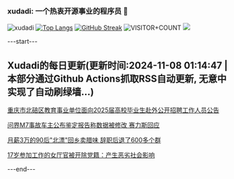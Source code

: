 ### xudadi: 一个热衷开源事业的程序员 👋

![xudadi](https://github-readme-stats-git-masterorgs-github-readme-stats-team.vercel.app/api?username=xudadi)
[![Top Langs](https://github-readme-stats.vercel.app/api/top-langs/?username=xudadi)](https://github.com/anuraghazra/github-readme-stats)
[![GitHub Streak](https://streak-stats.demolab.com?user=xudadi&locale=zh_Hans)](https://git.io/streak-stats)
![VISITOR+COUNT](https://komarev.com/ghpvc/?username=xudadi&label=VISITOR+COUNT)
![](https://raw.githubusercontent.com/xudadi/xudadi/main/assets/github-contribution-grid-snake.svg)


---start---

## Xudadi的每日更新(更新时间:2024-11-08 01:14:47 | 本部分通过Github Actions抓取RSS自动更新, 无意中实现了自动刷绿墙...)

[重庆市北碚区教育事业单位面向2025届高校毕业生赴外公开招聘工作人员公告](https://www.gongkaoleida.com/article/2186301)

[问界M7事故车主公布鉴定报告称数据被修改 赛力斯回应](https://m.163.com/news/article/JGDSUCGJ051492T3.html)

[月薪3万的90后"北漂"回乡卖腊味 辞职后退了600多个群](https://m.163.com/news/article/JGDE50LC051492T3.html)

[17岁参加工作的女厅官被开除党籍：产生恶劣社会影响](https://m.163.com/news/article/JGDJK8J00512D3VJ.html)

---end---
